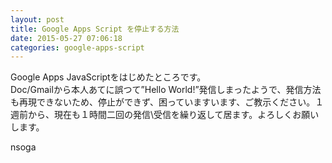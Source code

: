 ```yaml
---
layout: post
title: Google Apps Script を停止する方法
date: 2015-05-27 07:06:18
categories: google-apps-script
---
```

<p>Google Apps JavaScriptをはじめたところです。<br>
Doc/Gmailから本人あてに誤つて”Hello World!”発信しまったようで、発信方法も再現できないため、停止ができず、困っていますいます、ご教示ください。１週前から、現在も１時間二回の発信\受信を繰り返して居ます。よろしくお願いします。</p>

<p>nsoga</p>
